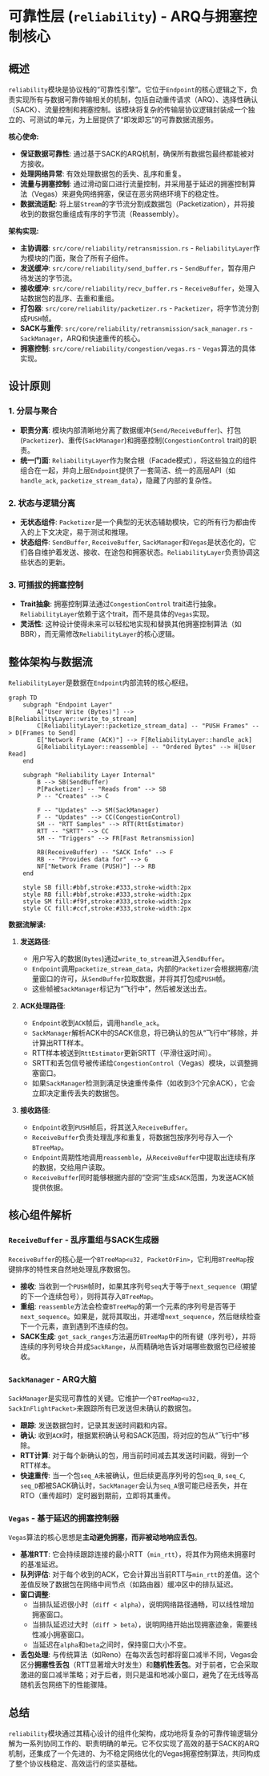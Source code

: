 # 可靠性层 (`reliability`) - ARQ与拥塞控制核心

## 概述

`reliability`模块是协议栈的“可靠性引擎”。它位于`Endpoint`的核心逻辑之下，负责实现所有与数据可靠传输相关的机制，包括自动重传请求（ARQ）、选择性确认（SACK）、流量控制和拥塞控制。该模块将复杂的传输层协议逻辑封装成一个独立的、可测试的单元，为上层提供了“即发即忘”的可靠数据流服务。

**核心使命:**
- **保证数据可靠性**: 通过基于SACK的ARQ机制，确保所有数据包最终都能被对方接收。
- **处理网络异常**: 有效处理数据包的丢失、乱序和重复。
- **流量与拥塞控制**: 通过滑动窗口进行流量控制，并采用基于延迟的拥塞控制算法（Vegas）来避免网络拥塞，保证在恶劣网络环境下的稳定性。
- **数据流适配**: 将上层`Stream`的字节流分割成数据包（Packetization），并将接收到的数据包重组成有序的字节流（Reassembly）。

**架构实现:**
- **主协调器**: `src/core/reliability/retransmission.rs` - `ReliabilityLayer`作为模块的门面，聚合了所有子组件。
- **发送缓冲**: `src/core/reliability/send_buffer.rs` - `SendBuffer`，暂存用户待发送的字节流。
- **接收缓冲**: `src/core/reliability/recv_buffer.rs` - `ReceiveBuffer`，处理入站数据包的乱序、去重和重组。
- **打包器**: `src/core/reliability/packetizer.rs` - `Packetizer`，将字节流分割成`PUSH`帧。
- **SACK与重传**: `src/core/reliability/retransmission/sack_manager.rs` - `SackManager`，ARQ和快速重传的核心。
- **拥塞控制**: `src/core/reliability/congestion/vegas.rs` - `Vegas`算法的具体实现。

## 设计原则

### 1. 分层与聚合
- **职责分离**: 模块内部清晰地分离了数据缓冲(`Send/ReceiveBuffer`)、打包(`Packetizer`)、重传(`SackManager`)和拥塞控制(`CongestionControl` trait)的职责。
- **统一门面**: `ReliabilityLayer`作为聚合根（Facade模式），将这些独立的组件组合在一起，并向上层`Endpoint`提供了一套简洁、统一的高层API（如`handle_ack`, `packetize_stream_data`），隐藏了内部的复杂性。

### 2. 状态与逻辑分离
- **无状态组件**: `Packetizer`是一个典型的无状态辅助模块，它的所有行为都由传入的上下文决定，易于测试和推理。
- **状态组件**: `SendBuffer`, `ReceiveBuffer`, `SackManager`和`Vegas`是状态化的，它们各自维护着发送、接收、在途包和拥塞状态。`ReliabilityLayer`负责协调这些状态的更新。

### 3. 可插拔的拥塞控制
- **Trait抽象**: 拥塞控制算法通过`CongestionControl` trait进行抽象。`ReliabilityLayer`依赖于这个trait，而不是具体的`Vegas`实现。
- **灵活性**: 这种设计使得未来可以轻松地实现和替换其他拥塞控制算法（如BBR），而无需修改`ReliabilityLayer`的核心逻辑。

## 整体架构与数据流

`ReliabilityLayer`是数据在`Endpoint`内部流转的核心枢纽。

```mermaid
graph TD
    subgraph "Endpoint Layer"
        A["User Write (Bytes)"] --> B[ReliabilityLayer::write_to_stream]
        C[ReliabilityLayer::packetize_stream_data] -- "PUSH Frames" --> D[Frames to Send]
        E["Network Frame (ACK)"] --> F[ReliabilityLayer::handle_ack]
        G[ReliabilityLayer::reassemble] -- "Ordered Bytes" --> H[User Read]
    end

    subgraph "Reliability Layer Internal"
        B --> SB(SendBuffer)
        P[Packetizer] -- "Reads from" --> SB
        P -- "Creates" --> C
        
        F -- "Updates" --> SM(SackManager)
        F -- "Updates" --> CC(CongestionControl)
        SM -- "RTT Samples" --> RTT(RttEstimator)
        RTT -- "SRTT" --> CC
        SM -- "Triggers" --> FR[Fast Retransmission]
        
        RB(ReceiveBuffer) -- "SACK Info" --> F
        RB -- "Provides data for" --> G
        NF["Network Frame (PUSH)"] --> RB
    end
    
    style SB fill:#bbf,stroke:#333,stroke-width:2px
    style RB fill:#bbf,stroke:#333,stroke-width:2px
    style SM fill:#f9f,stroke:#333,stroke-width:2px
    style CC fill:#ccf,stroke:#333,stroke-width:2px
```
**数据流解读:**
1.  **发送路径**:
    - 用户写入的数据(`Bytes`)通过`write_to_stream`进入`SendBuffer`。
    - `Endpoint`调用`packetize_stream_data`，内部的`Packetizer`会根据拥塞/流量窗口的许可，从`SendBuffer`拉取数据，并将其打包成`PUSH`帧。
    - 这些帧被`SackManager`标记为“飞行中”，然后被发送出去。

2.  **ACK处理路径**:
    - `Endpoint`收到`ACK`帧后，调用`handle_ack`。
    - `SackManager`解析ACK中的SACK信息，将已确认的包从“飞行中”移除，并计算出RTT样本。
    - RTT样本被送到`RttEstimator`更新SRTT（平滑往返时间）。
    - SRTT和丢包信号被传递给`CongestionControl`（Vegas）模块，以调整拥塞窗口。
    - 如果`SackManager`检测到满足快速重传条件（如收到3个冗余ACK），它会立即决定重传丢失的数据包。

3.  **接收路径**:
    - `Endpoint`收到`PUSH`帧后，将其送入`ReceiveBuffer`。
    - `ReceiveBuffer`负责处理乱序和重复，将数据包按序列号存入一个`BTreeMap`。
    - `Endpoint`周期性地调用`reassemble`，从`ReceiveBuffer`中提取出连续有序的数据，交给用户读取。
    - `ReceiveBuffer`同时能够根据内部的“空洞”生成`SACK`范围，为发送ACK帧提供依据。

## 核心组件解析

### `ReceiveBuffer` - 乱序重组与SACK生成器

`ReceiveBuffer`的核心是一个`BTreeMap<u32, PacketOrFin>`，它利用`BTreeMap`按键排序的特性来自然地处理乱序数据包。
- **接收**: 当收到一个`PUSH`帧时，如果其序列号`seq`大于等于`next_sequence`（期望的下一个连续包号），则将其存入`BTreeMap`。
- **重组**: `reassemble`方法会检查`BTreeMap`的第一个元素的序列号是否等于`next_sequence`。如果是，就将其取出，并递增`next_sequence`，然后继续检查下一个元素，直到遇到不连续的包。
- **SACK生成**: `get_sack_ranges`方法遍历`BTreeMap`中的所有键（序列号），并将连续的序列号块合并成`SackRange`，从而精确地告诉对端哪些数据包已经被接收。

### `SackManager` - ARQ大脑

`SackManager`是实现可靠性的关键。它维护一个`BTreeMap<u32, SackInFlightPacket>`来跟踪所有已发送但未确认的数据包。
- **跟踪**: 发送数据包时，记录其发送时间戳和内容。
- **确认**: 收到`ACK`时，根据累积确认号和SACK范围，将对应的包从“飞行中”移除。
- **RTT计算**: 对于每个新确认的包，用当前时间减去其发送时间戳，得到一个RTT样本。
- **快速重传**: 当一个包`seq_A`未被确认，但后续更高序列号的包`seq_B`, `seq_C`, `seq_D`都被SACK确认时，`SackManager`会认为`seq_A`很可能已经丢失，并在RTO（重传超时）定时器到期前，立即将其重传。

### `Vegas` - 基于延迟的拥塞控制器

`Vegas`算法的核心思想是**主动避免拥塞，而非被动地响应丢包**。
- **基准RTT**: 它会持续跟踪连接的最小RTT（`min_rtt`），将其作为网络未拥塞时的基准延迟。
- **队列评估**: 对于每个收到的ACK，它会计算出当前RTT与`min_rtt`的差值。这个差值反映了数据包在网络中间节点（如路由器）缓冲区中的排队延迟。
- **窗口调整**:
    - 当排队延迟很小时（`diff < alpha`），说明网络路径通畅，可以线性增加拥塞窗口。
    - 当排队延迟过大时（`diff > beta`），说明网络开始出现拥塞迹象，需要线性减小拥塞窗口。
    - 当延迟在`alpha`和`beta`之间时，保持窗口大小不变。
- **丢包处理**: 与传统算法（如Reno）在每次丢包时都将窗口减半不同，Vegas会区分**拥塞性丢包**（RTT显著增大时发生）和**随机性丢包**。对于前者，它会采取激进的窗口减半策略；对于后者，则只是温和地减小窗口，避免了在无线等高随机丢包网络下的性能骤降。

## 总结

`reliability`模块通过其精心设计的组件化架构，成功地将复杂的可靠传输逻辑分解为一系列协同工作的、职责明确的单元。它不仅实现了高效的基于SACK的ARQ机制，还集成了一个先进的、为不稳定网络优化的Vegas拥塞控制算法，共同构成了整个协议栈稳定、高效运行的坚实基础。
